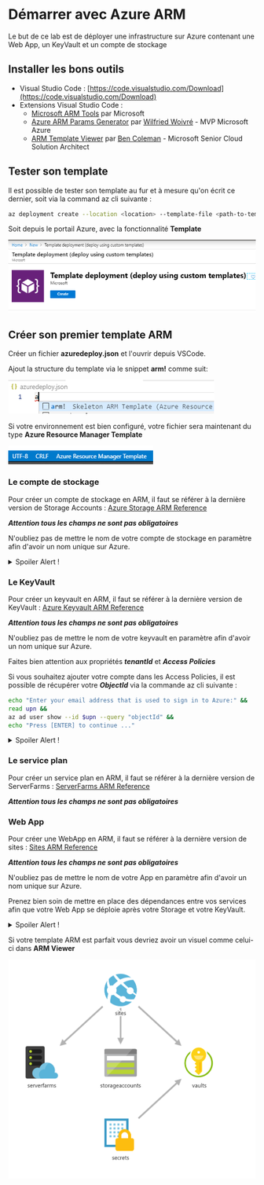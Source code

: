 # Démarrer avec Azure ARM

Le but de ce lab est de déployer une infrastructure sur Azure contenant une Web App, un KeyVault et un compte de stockage

## Installer les bons outils

- Visual Studio Code : [https://code.visualstudio.com/Download](https://code.visualstudio.com/Download)
- Extensions Visual Studio Code :
  - [Microsoft ARM Tools](https://marketplace.visualstudio.com/items?itemName=msazurermtools.azurerm-vscode-tools) par Microsoft
  - [Azure ARM Params Generator](https://marketplace.visualstudio.com/items?itemName=wilfriedwoivre.arm-params-generator) par [Wilfried Woivré](https://blog.woivre.fr) - MVP Microsoft Azure
  - [ARM Template Viewer](https://marketplace.visualstudio.com/items?itemName=bencoleman.armview) par [Ben Coleman](https://benco.io/) - Microsoft Senior Cloud Solution Architect

## Tester son template

Il est possible de tester son template au fur et à mesure qu'on écrit ce dernier, soit via la command az cli suivante : 

```bash
az deployment create --location <location> --template-file <path-to-template>
```

Soit depuis le portail Azure, avec la fonctionnalité **Template**

![](../assets/devops/arm-testdeploy.png)

## Créer son premier template ARM

Créer un fichier **azuredeploy.json** et l'ouvrir depuis VSCode.

Ajout la structure du template via le snippet **arm!** comme suit:

![](../assets/devops/arm-step1.png)

Si votre environnement est bien configuré, votre fichier sera maintenant du type **Azure Resource Manager Template**

![](../assets/devops/arm-step2.png)

### Le compte de stockage

Pour créer un compte de stockage en ARM, il faut se référer à la dernière version de Storage Accounts : 
[Azure Storage ARM Reference](https://docs.microsoft.com/en-us/azure/templates/microsoft.storage/allversions)

***Attention tous les champs ne sont pas obligatoires***

N'oubliez pas de mettre le nom de votre compte de stockage en paramètre afin d'avoir un nom unique sur Azure.

<details>
  <summary>Spoiler Alert !</summary>
  
  Vous pouvez utiliser les snippets Azure pour créer votre déclaration pour votre storage

  ![](../assets/devops/arm-step3.png)

  Pour le nom de votre compte de stockage, utilisez la commande **Azure ARM: Extract parameters or variables** et créer un nouveau paramètre.
  
  ![](../assets/devops/arm-step4.png)
</details>

### Le KeyVault

Pour créer un keyvault en ARM, il faut se référer à la dernière version de KeyVault :
[Azure Keyvault ARM Reference](https://docs.microsoft.com/en-us/azure/templates/microsoft.Keyvault/allversions)

***Attention tous les champs ne sont pas obligatoires***

N'oubliez pas de mettre le nom de votre keyvault en paramètre afin d'avoir un nom unique sur Azure.

Faites bien attention aux propriétés ***tenantId*** et ***Access Policies***

Si vous souhaitez ajouter votre compte dans les Access Policies, il est possible de récupérer votre ***ObjectId*** via la commande az cli suivante :

```bash
echo "Enter your email address that is used to sign in to Azure:" &&
read upn &&
az ad user show --id $upn --query "objectId" &&
echo "Press [ENTER] to continue ..."
```

<details>
  <summary>Spoiler Alert !</summary>

  Vous pouvez utiliser les snippets Azure pour créer votre déclaratio pour votre KeyVault

  ![](../assets/devops/arm-step5.png)

  Le tenant Id peut être défini par la fonction suivante en ARM : ***[subscription().tenantId]***
</details>

### Le service plan

Pour créer un service plan en ARM, il faut se référer à la dernière version de ServerFarms :
[ServerFarms ARM Reference](https://docs.microsoft.com/en-us/azure/templates/microsoft.Web/allversions)

***Attention tous les champs ne sont pas obligatoires***

### Web App

Pour créer une WebApp en ARM, il faut se référer à la dernière version de sites :
[Sites ARM Reference](https://docs.microsoft.com/en-us/azure/templates/microsoft.Web/allversions)

***Attention tous les champs ne sont pas obligatoires***

N'oubliez pas de mettre le nom de votre App en paramètre afin d'avoir un nom unique sur Azure.

Prenez bien soin de mettre en place des dépendances entre vos services afin que votre Web App se déploie après votre Storage et votre KeyVault.

<details>
  <summary>Spoiler Alert !</summary>

  Vous pouvez utiliser les snippets Azure pour créer votre déclaration pour votre WebApp + Service Plan

  ![](../assets/devops/arm-step6.png)
  ![](../assets/devops/arm-step7.png)
</details>

Si votre template ARM est parfait vous devriez avoir un visuel comme celui-ci dans **ARM Viewer**

![](../assets/devops/arm-step8.png)

